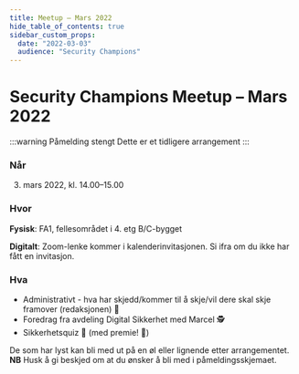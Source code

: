 ```yaml
---
title: Meetup – Mars 2022
hide_table_of_contents: true
sidebar_custom_props:
  date: "2022-03-03"
  audience: "Security Champions"
---
```


# Security Champions Meetup – Mars 2022

:::warning Påmelding stengt
Dette er et tidligere arrangement
:::

### Når

3. mars 2022, kl. 14.00–15.00

### Hvor

**Fysisk**: FA1, fellesområdet i 4. etg B/C-bygget

**Digitalt**: Zoom-lenke kommer i kalenderinvitasjonen. Si ifra om du ikke har fått en invitasjon.

### Hva

- Administrativt - hva har skjedd/kommer til å skje/vil dere skal skje framover (redaksjonen) 📯
- Foredrag fra avdeling Digital Sikkerhet med Marcel 🕵️
- Sikkerhetsquiz 🧠 (med premie! 🤩)

De som har lyst kan bli med ut på en øl eller lignende etter arrangementet. **NB** Husk å gi beskjed om at du ønsker å bli med i påmeldingsskjemaet.
